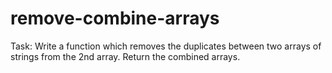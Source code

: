 # remove-combine-arrays
Task:  Write a function which removes the duplicates between  two arrays of strings from the 2nd array.  Return the combined arrays. 
